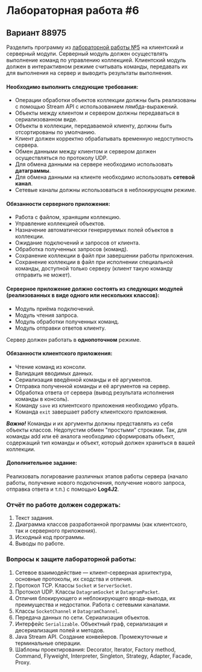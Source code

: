# Лабораторная работа #6

## Вариант 88975

Разделить программу из [лабораторной работы №5](../lab5) на клиентский и серверный модули. Серверный модуль должен осуществлять выполнение команд по управлению коллекцией. Клиентский модуль должен в интерактивном режиме считывать команды, передавать их для выполнения на сервер и выводить результаты выполнения.

#### Необходимо выполнить следующие требования:

- Операции обработки объектов коллекции должны быть реализованы с помощью Stream API с использованием лямбда-выражений.
- Объекты между клиентом и сервером должны передаваться в сериализованном виде.
- Объекты в коллекции, передаваемой клиенту, должны быть отсортированы по умолчанию.
- Клиент должен корректно обрабатывать временную недоступность сервера.
- Обмен данными между клиентом и сервером должен осуществляться по протоколу UDP.
- Для обмена данными на сервере необходимо использовать **датаграммы**.
- Для обмена данными на клиенте необходимо использовать **сетевой канал**.
- Сетевые каналы должны использоваться в неблокирующем режиме.

#### Обязанности серверного приложения:

- Работа с файлом, хранящим коллекцию.
- Управление коллекцией объектов.
- Назначение автоматически генерируемых полей объектов в коллекции.
- Ожидание подключений и запросов от клиента.
- Обработка полученных запросов (команд).
- Сохранение коллекции в файл при завершении работы приложения.
- Сохранение коллекции в файл при исполнении специальной команды, доступной только серверу (клиент такую команду отправить не может).

#### Серверное приложение должно состоять из следующих модулей (реализованных в виде одного или нескольких классов):

- Модуль приёма подключений.
- Модуль чтения запроса.
- Модуль обработки полученных команд.
- Модуль отправки ответов клиенту.

Сервер должен работать в **однопоточном** режиме.

#### Обязанности клиентского приложения:

- Чтение команд из консоли.
- Валидация вводимых данных.
- Сериализация введённой команды и её аргументов.
- Отправка полученной команды и её аргументов на сервер.
- Обработка ответа от сервера (вывод результата исполнения команды в консоль).
- Команду `save` из клиентского приложения необходимо убрать.
- Команда `exit` завершает работу клиентского приложения.

***Важно!*** Команды и их аргументы должны представлять из себя объекты классов. Недопустим обмен "простыми" строками. Так, для команды add или её аналога необходимо сформировать объект, содержащий тип команды и объект, который должен храниться в вашей коллекции.

#### Дополнительное задание:

Реализовать логирование различных этапов работы сервера (начало работы, получение нового подключения, получение нового запроса, отправка ответа и т.п.) с помощью **Log4J2**.

### Отчёт по работе должен содержать:

1. Текст задания.
2. Диаграмма классов разработанной программы (как клиентского, так и серверного приложения).
3. Исходный код программы.
4. Выводы по работе.

### Вопросы к защите лабораторной работы:

1. Сетевое взаимодействие — клиент-серверная архитектура, основные протоколы, их сходства и отличия.
2. Протокол TCP. Классы `Socket` и `ServerSocket`.
3. Протокол UDP. Классы `DatagramSocket` и `DatagramPacket`.
4. Отличия блокирующего и неблокирующего ввода-вывода, их преимущества и недостатки. Работа с сетевыми каналами.
5. Классы `SocketChannel` и `DatagramChannel`.
6. Передача данных по сети. Сериализация объектов.
7. Интерфейс `Serializable`. Объектный граф, сериализация и десериализация полей и методов.
8. Java Stream API. Создание конвейеров. Промежуточные и терминальные операции.
9. Шаблоны проектирования: Decorator, Iterator, Factory method, Command, Flyweight, Interpreter, Singleton, Strategy, Adapter, Facade, Proxy.
